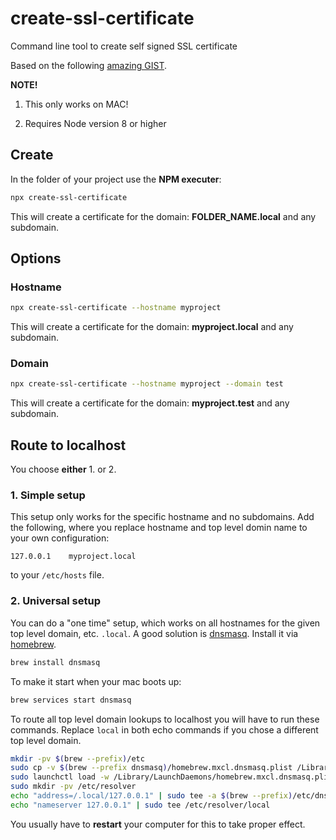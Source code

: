 # create-ssl-certificate
Command line tool to create self signed SSL certificate

Based on the following [amazing GIST](https://gist.github.com/jed/6147872).

**NOTE!**

1. This only works on MAC!

2. Requires Node version 8 or higher

## Create

In the folder of your project use the **NPM executer**:

```sh
npx create-ssl-certificate
```

This will create a certificate for the domain: **FOLDER_NAME.local** and any subdomain.

## Options

### Hostname

```sh
npx create-ssl-certificate --hostname myproject
```

This will create a certificate for the domain: **myproject.local** and any subdomain.

### Domain

```sh
npx create-ssl-certificate --hostname myproject --domain test
```

This will create a certificate for the domain: **myproject.test** and any subdomain.

## Route to localhost

You choose **either** 1. or 2.

### 1. Simple setup

This setup only works for the specific hostname and no subdomains. Add the following, where you replace hostname and top level domin name to your own configuration:

```
127.0.0.1    myproject.local
```

to your `/etc/hosts` file.

### 2. Universal setup
You can do a "one time" setup, which works on all hostnames for the given top level domain, etc. `.local`. A good solution is [dnsmasq](http://www.thekelleys.org.uk/dnsmasq/doc.html). Install it via [homebrew](https://brew.sh/index_no.html).

```sh
brew install dnsmasq
```

To make it start when your mac boots up:

```sh
brew services start dnsmasq
```

To route all top level domain lookups to localhost you will have to run these commands.
Replace `local` in both echo commands if you chose a different top level domain.

```sh
mkdir -pv $(brew --prefix)/etc
sudo cp -v $(brew --prefix dnsmasq)/homebrew.mxcl.dnsmasq.plist /Library/LaunchDaemons
sudo launchctl load -w /Library/LaunchDaemons/homebrew.mxcl.dnsmasq.plist
sudo mkdir -pv /etc/resolver
echo "address=/.local/127.0.0.1" | sudo tee -a $(brew --prefix)/etc/dnsmasq.conf
echo "nameserver 127.0.0.1" | sudo tee /etc/resolver/local
```

You usually have to **restart** your computer for this to take proper effect.
